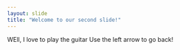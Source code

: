 ```yaml
---
layout: slide
title: "Welcome to our second slide!"
---
```

WEll, I love to play the guitar
Use the left arrow to go back!

